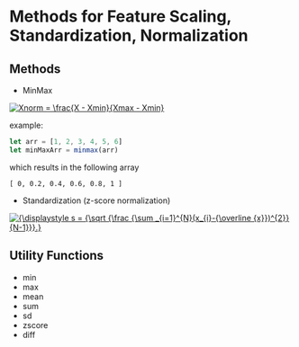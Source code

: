 
# Methods for Feature Scaling, Standardization, Normalization


## Methods

 - MinMax

 <a href="https://www.codecogs.com/eqnedit.php?latex=Xnorm&space;=&space;\frac{X&space;-&space;Xmin}{Xmax&space;-&space;Xmin}" target="_blank">
 <img src="https://latex.codecogs.com/gif.latex?Xnorm&space;=&space;\frac{X&space;-&space;Xmin}{Xmax&space;-&space;Xmin}" title="Xnorm = \frac{X - Xmin}{Xmax - Xmin}" /></a>

example:
```javascript
let arr = [1, 2, 3, 4, 5, 6]
let minMaxArr = minmax(arr)
```

which results in the following array
```
[ 0, 0.2, 0.4, 0.6, 0.8, 1 ]
```

 - Standardization (z-score normalization)

<a href="https://www.codecogs.com/eqnedit.php?latex={\displaystyle&space;s&space;=&space;{\sqrt&space;{\frac&space;{\sum&space;_{i=1}^{N}(x_{i}-{\overline&space;{x}})^{2}}{N-1}}}.}" target="_blank"><img src="https://latex.codecogs.com/gif.latex?{\displaystyle&space;s&space;=&space;{\sqrt&space;{\frac&space;{\sum&space;_{i=1}^{N}(x_{i}-{\overline&space;{x}})^{2}}{N-1}}}.}" title="{\displaystyle s = {\sqrt {\frac {\sum _{i=1}^{N}(x_{i}-{\overline {x}})^{2}}{N-1}}}.}" /></a>

## Utility Functions

 - min
 - max
 - mean
 - sum
 - sd
 - zscore
 - diff

